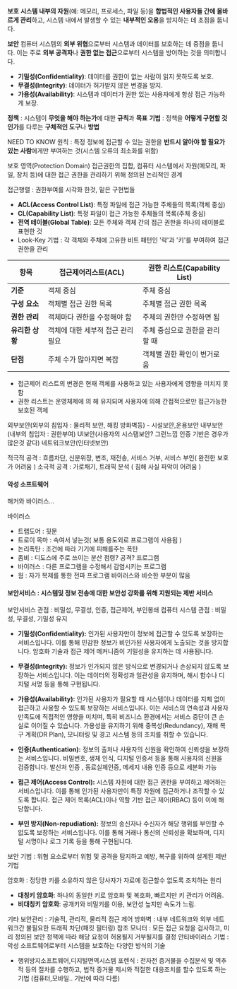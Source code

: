 **보호**
**시스템 내부의 자원**(예: 메모리, 프로세스, 파일 등)을 **합법적인 사용자들 간에 올바르게 관리**하고, 시스템 내에서 발생할 수 있는 **내부적인 오용**을 방지하는 데 초점을 둡니다.

**보안**
컴퓨터 시스템의 **외부 위협**으로부터 시스템과 데이터를 보호하는 데 중점을 둡니다. 이는 주로 **외부 공격자**나 **권한 없는 접근**으로부터 시스템을 방어하는 것을 의미합니다.

- **기밀성(Confidentiality)**: 데이터를 권한이 없는 사람이 읽지 못하도록 보호.
- **무결성(Integrity)**: 데이터가 허가받지 않은 변경을 방지.
- **가용성(Availability)**: 시스템과 데이터가 권한 있는 사용자에게 항상 접근 가능하게 보장.

**정책** : 시스템이 **무엇을 해야 하는가**에 대한 **규칙**과 **목표**
**기법** : 정책을 **어떻게 구현할 것인가**를 다루는 **구체적인 도구**나 **방법**

NEED TO KNOW 원칙 : 특정 정보에 접근할 수 있는 권한을 **반드시 알아야 할 필요가 있는 사람**에게만 부여하는 것(시스템 오류의 최소화를 위함)

보호 영역(Protection Domain)
접근권한의 집합, 컴퓨터 시스템에서 자원(메모리, 파일, 장치 등)에 대한 접근 권한을 관리하기 위해 정의된 논리적인 경계

접근행렬 : 권한부여를 시각화 한것, 밑은 구현법들

- **ACL(Access Control List)**: 특정 파일에 접근 가능한 주체들의 목록(객체 중심)
- **CL(Capability List)**: 특정 파일이 접근 가능한 주체들의 목록(주체 중심)
- **전역 테이블(Global Table)**: 모든 주체와 객체 간의 접근 권한을 하나의 테이블로 표현한 것
- Look-Key 기법 : 각 객체와 주체에 고유한 비트 패턴인 '락'과 '키'를 부여하여 접근 권한을 관리

|**항목**|**접근제어리스트(ACL)**|**권한 리스트(Capability List)**|
|---|---|---|
|**기준**|객체 중심|주체 중심|
|**구성 요소**|객체별 접근 권한 목록|주체별 접근 권한 목록|
|**권한 관리**|객체마다 권한을 수정해야 함|주체의 권한만 수정하면 됨|
|**유리한 상황**|객체에 대한 세부적 접근 관리 필요|주체 중심으로 권한을 관리할 때|
|**단점**|주체 수가 많아지면 복잡|객체별 권한 확인이 번거로움|
- 접근제어 리스트의 변경은 현재 객체를 사용하고 있는 사용자에게 영향을 미치지 못함
- 권한 리스트는 운영체제에 의 해 유지되며 사용자에 의해 간접적으로만 접근가능한 보호된 객체


외부보안(외부의 침입자 : 물리적 보안, 해킹 방화벽등) - 시설보안,운용보안
내부보안(내부의 침입자 : 권한부여)
UI보안(사용자의 시스탬보안? 그런느낌 인증 기반은 경우가 많은것 같다) 
네트워크보안(인터넷보안)

적극적 공격 : 흐름차단, 신분위장, 변조, 재전송, 서비스 거부, 서비스 부인( 완전한 보호가 어려움 )
소극적 공격 : 가로채기, 트래픽 분석 ( 침해 사실 파악이 어려움 )

#### 악성 소프트웨어 

해커와 바이러스...

바이러스 
- 트랩도어 : 뒷문
- 트로이 목마 : 속여서 넣는것( 보통 용도외로 프로그램이 사용됨 )
- 논리폭탄 : 조건에 따라 기기에 피해를주는 폭탄
- 좀비  : 디도스에 주로 쓰이는 분산 점령? 공격? 프로그램
- 바이러스 : 다른 프로그램을 수정해서 감염시키는 프로그램
- 웜 : 자가 복제를 통한 전파 프로그램 바이러스와 비슷한 부분이 많음

#### 보안서비스 : 시스템및 정보 전송에 대한 보안성 강화를 위해 지원되는 제반 서비스

보안서비스 관점 : 비밀성, 무결성, 인증, 접근제어, 부인봉쇄
컴퓨터 시스템 관점 : 비밀성, 무결성, 기밀성 유지

- **기밀성(Confidentiality):** 인가된 사용자만이 정보에 접근할 수 있도록 보장하는 서비스입니다. 이를 통해 민감한 정보가 비인가된 사용자에게 노출되는 것을 방지합니다. 암호화 기술과 접근 제어 메커니즘이 기밀성을 유지하는 데 사용됩니다.
    
- **무결성(Integrity):** 정보가 인가되지 않은 방식으로 변경되거나 손상되지 않도록 보장하는 서비스입니다. 이는 데이터의 정확성과 일관성을 유지하며, 해시 함수나 디지털 서명 등을 통해 구현됩니다.

- **가용성(Availability):** 인가된 사용자가 필요할 때 시스템이나 데이터를 지체 없이 접근하고 사용할 수 있도록 보장하는 서비스입니다. 이는 서비스의 연속성과 사용자 만족도에 직접적인 영향을 미치며, 특히 비즈니스 환경에서는 서비스 중단이 큰 손실로 이어질 수 있습니다. 가용성을 유지하기 위해 중복성(Redundancy), 재해 복구 계획(DR Plan), 모니터링 및 경고 시스템 등의 조치를 취할 수 있습니다.



- **인증(Authentication):** 정보의 출처나 사용자의 신원을 확인하여 신뢰성을 보장하는 서비스입니다. 비밀번호, 생체 인식, 디지털 인증서 등을 통해 사용자의 신원을 검증합니다.
    발신처 인증 , 동료실체인증, 메세지 내용 인증 등으로 세분화 가능
    
- **접근 제어(Access Control):** 시스템 자원에 대한 접근 권한을 부여하고 제어하는 서비스입니다. 이를 통해 인가된 사용자만이 특정 자원에 접근하거나 조작할 수 있도록 합니다. 접근 제어 목록(ACL)이나 역할 기반 접근 제어(RBAC) 등이 이에 해당합니다.
    
- **부인 방지(Non-repudiation):** 정보의 송신자나 수신자가 해당 행위를 부인할 수 없도록 보장하는 서비스입니다. 이를 통해 거래나 통신의 신뢰성을 확보하며, 디지털 서명이나 로그 기록 등을 통해 구현됩니다.


보안 기법 : 위협 요소로부터 위험 및 공격을 탐지하고 예방, 복구를 위하여 설계된 제반 기법


암호화 : 정당한 키를 소유하지 않은 당사자가 자료에 접근할수 없도록 조치하는 원리
- **대칭키 암호화**: 하나의 동일한 키로 암호화 및 복호화, 빠르지만 키 관리가 어려움.
- **비대칭키 암호화**: 공개키와 비밀키를 이용, 보안성 높지만 속도가 느림.

기타
보안관리 : 기술적, 관리적, 물리적 접근 제어
방화벽 : 내부 네트워크와 외부 네트워크간 불필요한 트래픽 차단(패킷 필터링)
참조 모니터 : 모든 접근 요청을 검사하고, 미리 정의된 보안 정책에 따라 해당 요청이 허용될지 거부될지를 결정
안티바이러스 기법 : 악성 소프트웨어로부터 시스템을 보호하는 다양한 방식의 기술
- 행위방지소프트웨어,디지털면역시스템
포렌식 : 전자전 증거물을 수집분석 및 역추적 등의 절차를 수행하고, 법적 증거물 제시와 적절한 대응조치를 할수 있도록 하는 기법 (컴퓨터,모바일.. 기반에 따라 다름)

